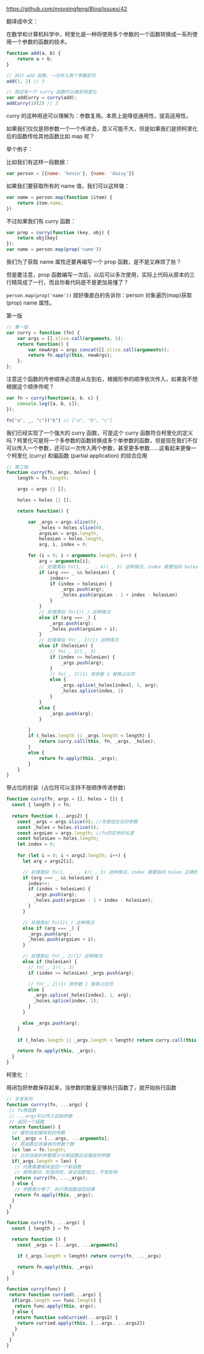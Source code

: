 https://github.com/mqyqingfeng/Blog/issues/42

翻译成中文：

在数学和计算机科学中，柯里化是一种将使用多个参数的一个函数转换成一系列使用一个参数的函数的技术。

```js
function add(a, b) {
    return a + b;
}

// 执行 add 函数，一次传入两个参数即可
add(1, 2) // 3

// 假设有一个 curry 函数可以做到柯里化
var addCurry = curry(add);
addCurry(1)(2) // 3
```

curry 的这种用途可以理解为：参数复用。本质上是降低通用性，提高适用性。

如果我们仅仅是把参数一个一个传进去，意义可能不大，但是如果我们是把柯里化后的函数传给其他函数比如 map 呢？

举个例子：

比如我们有这样一段数据：
```js
var person = [{name: 'kevin'}, {name: 'daisy'}]
```
如果我们要获取所有的 name 值，我们可以这样做：
```js
var name = person.map(function (item) {
    return item.name;
})
```
不过如果我们有 curry 函数：
```js
var prop = curry(function (key, obj) {
    return obj[key]
});
var name = person.map(prop('name'))
```
我们为了获取 name 属性还要再编写一个 prop 函数，是不是又麻烦了些？

但是要注意，prop 函数编写一次后，以后可以多次使用，实际上代码从原本的三行精简成了一行，而且你看代码是不是更加易懂了？

`person.map(prop('name'))` 就好像直白的告诉你：person 对象遍历(map)获取(prop) name 属性。

第一版

```js
// 第一版
var curry = function (fn) {
    var args = [].slice.call(arguments, 1);
    return function() {
        var newArgs = args.concat([].slice.call(arguments));
        return fn.apply(this, newArgs);
    };
};
```

注意这个函数的传参顺序必须是从左到右，根据形参的顺序依次传入，如果我不想根据这个顺序传呢？

```js
var fn = curry(function(a, b, c) {
    console.log([a, b, c]);
});

fn("a", _, "c")("b") // ["a", "b", "c"]
```


我们已经实现了一个强大的 curry 函数，可是这个 curry 函数符合柯里化的定义吗？柯里化可是将一个多参数的函数转换成多个单参数的函数，但是现在我们不仅可以传入一个参数，还可以一次传入两个参数，甚至更多参数……这看起来更像一个柯里化 (curry) 和偏函数 (partial application) 的综合应用

```js
// 第三版
function curry(fn, args, holes) {
    length = fn.length;

    args = args || [];

    holes = holes || [];

    return function() {

        var _args = args.slice(0),
            _holes = holes.slice(0),
            argsLen = args.length,
            holesLen = holes.length,
            arg, i, index = 0;

        for (i = 0; i < arguments.length; i++) {
            arg = arguments[i];
            // 处理类似 fn(1, _, _, 4)(_, 3) 这种情况，index 需要指向 holes 正确的下标
            if (arg === _ && holesLen) {
                index++
                if (index > holesLen) {
                    _args.push(arg);
                    _holes.push(argsLen - 1 + index - holesLen)
                }
            }
            // 处理类似 fn(1)(_) 这种情况
            else if (arg === _) {
                _args.push(arg);
                _holes.push(argsLen + i);
            }
            // 处理类似 fn(_, 2)(1) 这种情况
            else if (holesLen) {
                // fn(_, 2)(_, 3)
                if (index >= holesLen) {
                    _args.push(arg);
                }
                // fn(_, 2)(1) 用参数 1 替换占位符
                else {
                    _args.splice(_holes[index], 1, arg);
                    _holes.splice(index, 1)
                }
            }
            else {
                _args.push(arg);
            }

        }
        if (_holes.length || _args.length < length) {
            return curry.call(this, fn, _args, _holes);
        }
        else {
            return fn.apply(this, _args);
        }
    }
}
```

带占位的封装（占位符可以支持不按顺序传递参数）

```js
function curry(fn, args = [], holes = []) {
  const { length } = fn;
​
  return function (...args2) {
    const _args = args.slice(0); //存放组合后的参数
    const _holes = holes.slice(0);
    const argsLen = args.length; //fn的实参的长度
    const holesLen = holes.length;
    let index = 0;
​
    for (let i = 0; i < args2.length; i++) {
      let arg = args2[i];

      // 处理类似 fn(1, _, _, 4)(_, 3) 这种情况，index 需要指向 holes 正确的下标
      if (arg === _ && holesLen) {
        index++;
        if (index > holesLen) {
          _args.push(arg);
          _holes.push(argsLen - 1 + index - holesLen);
        }
      }

      // 处理类似 fn(1)(_) 这种情况
      else if (arg === _) {
        _args.push(arg);
        _holes.push(argsLen + i);
      }

      // 处理类似 fn(_, 2)(1) 这种情况
      else if (holesLen) {
        // fn(_, 2)(_, 3)
        if (index >= holesLen) _args.push(arg);

        // fn(_, 2)(1) 用参数 1 替换占位符
        else {
          _args.splice(_holes[index], 1, arg);
          _holes.splice(index, 1);
        }
      }

      else _args.push(arg);​
    }
​
    if (_holes.length || _args.length < length) return curry.call(this, fn, _args, _holes);

    return fn.apply(this, _args);
  }
}
```

柯里化 ：

用闭包把参数保存起来，当参数的数量足够执行函数了，就开始执行函数


```js
// 手写系列
function currry(fn, ...args) {
 // fn原函数
 // ...args可以传入初始参数
 // 返回一个函数
 return function() {
  // 缓存目前接收到的参数
  let _args = [...args, ...arguments];
  // 原函数应该接收的参数个数
  let len = fn.length;
  // 比较目前的参数累计与原函数应该接收的参数
  if(_args.length < len) {
   // 代表需要继续返回一个新函数
   // 使用递归，形成闭包，保证函数独立，不受影响
   return curry(fn, ..._args);
  } else {
   // 参数累计够了，执行原函数返回结果
   return fn.apply(this, _args);
  }
 }
}
```

```js
function curry(fn, ...args) {
  const { length } = fn

  return function () {
    const _args = [...args, ...arguments]

    if (_args.length < length) return curry(fn, ..._args)

    return fn.apply(this, _args)
  }
}
```

```js
function curry(func) {
 return function curried(...args) {
  if(args.length === func.length) {
   return func.apply(this, args);
  } else {
   return function subCurried(...args2) {
    return curried.apply(this, [...args, ...args2])
   }
  }
 }
}
```

